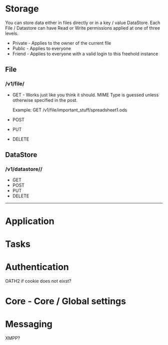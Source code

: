 Storage
=======
You can store data either in files directly or in a key / value DataStore.
Each File / Datastore can have Read or Write permissions applied at one of three
levels. 

* Private - Applies to the owner of the current file
* Public - Applies to everyone
* Friend - Applies to everyone with a valid login to this freehold instance

File
----
### /v1/file/<path to file>

* GET - Works just like you think it should. MIME Type is guessed unless otherwise specified
	in the post.

	Example:
	GET /v1/file/important_stuff/spreadsheet1.ods

* POST
* PUT
* DELETE


DataStore
---------
### /v1/datastore/<path to datastore>/

* GET
* POST
* PUT
* DELETE

* * *

Application
===========

Tasks
=====

Authentication
==============
OATH2 if cookie does not eixst?

Core - Core / Global settings
=============================

Messaging 
======================
XMPP?

